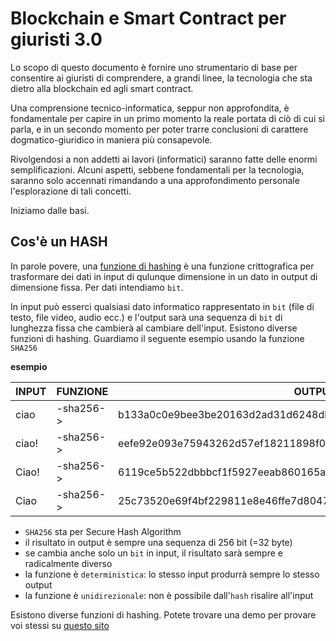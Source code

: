 # Blockchain e Smart Contract per giuristi 3.0

Lo scopo di questo documento è fornire uno strumentario di
base per consentire ai giuristi di comprendere, a grandi
linee, la tecnologia che sta dietro alla blockchain ed agli
smart contract.

Una comprensione tecnico-informatica, seppur non approfondita, è fondamentale per capire in un primo momento
la reale portata di ciò di cui si parla, e in un secondo
momento per poter trarre conclusioni di carattere dogmatico-giuridico in maniera più consapevole.

Rivolgendosi a non addetti ai lavori (informatici) saranno fatte delle enormi semplificazioni. Alcuni aspetti, sebbene
fondamentali per la tecnologia, saranno solo accennati rimandando a una approfondimento personale l'esplorazione di tali concetti.

Iniziamo dalle basi.

## Cos'è un HASH

In parole povere, una [funzione di hashing](https://en.wikipedia.org/wiki/Hash_function) è una funzione crittografica per trasformare dei dati in input di qulunque dimensione in un dato in output di dimensione fissa. Per dati intendiamo `bit`.

In input può esserci qualsiasi dato informatico rappresentato in `bit` (file di testo, file video, audio ecc.) e l'output sarà una sequenza di `bit` di lunghezza fissa che cambierà al cambiare dell'input. Esistono diverse funzioni di hashing. Guardiamo il seguente esempio usando la funzione `SHA256`

**esempio**

| INPUT | FUNZIONE  | OUTPUT                                                           |
|-------|-----------|------------------------------------------------------------------|
| ciao  | -sha256-> | b133a0c0e9bee3be20163d2ad31d6248db292aa6dcb1ee087a2aa50e0fc75ae2 |
| ciao! | -sha256-> | eefe92e093e75943262d57ef18211898f0b29f2f80c4d0e5bee36a63bdb13c30 |
| Ciao! | -sha256-> | 6119ce5b522dbbbcf1f5927eeab860165ad131e1c6b76aead9c0088a9ef85dd3 |
| Ciao  | -sha256-> | 25c73520e69f4bf229811e8e46ffe7d80471544b9bee15ed25044b86be4115ad |


* `SHA256` sta per Secure Hash Algorithm
* il risultato in output è sempre una sequenza di 256 bit (=32 byte)
* se cambia anche solo un `bit` in input, il risultato sarà sempre e radicalmente diverso
* la funzione è `deterministica`: lo stesso input produrrà sempre lo stesso output
* la funzione è `unidirezionale`: non è possibile dall'`hash` risalire all'input

Esistono diverse funzioni di hashing. Potete trovare una demo per provare voi stessi su
[questo sito](https://anders.com/blockchain/hash.html)
